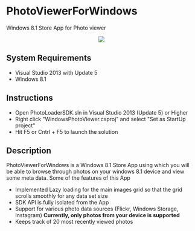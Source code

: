 # PhotoViewerForWindows
Windows 8.1 Store App for Photo viewer

<p align="center">
  <img src="http://i.imgur.com/2yg7wsP.png"/>
</p>

System Requirements
----------------------
* Visual Studio 2013 with Update 5
* Windows 8.1

Instructions
----------------------
* Open PhotoLoaderSDK.sln in Visual Studio 2013 (Update 5) or Higher
* Right click "WindowsPhotoViewer.csproj" and select "Set as StartUp project"
* Hit F5 or Cntrl + F5 to launch the solution

Description
----------------------

PhotoViewerForWindows is a Windows 8.1 Store App using which you will be able to browse through photos on your windows 8.1 device and view some meta data. Some of the features of this App

* Implemented Lazy loading for the main images grid so that the grid scrolls smoothly for any data set size
* SDK API is fully isolated from the App
* Support for various photo data sources (Flickr, Windows Storage, Instagram) __Currently, only photos from your device is supported__
* Keeps track of 20 most recently viewed photos


